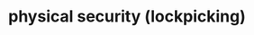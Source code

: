 ---
credit:
- Thomas
featured: false
recording: ''
slides: physical_security_(lockpicking).pdf
tags:
- Physical Security
- cameras
- cctv
- Lockpicking
- Safe Cracking
time_close: ''
time_start: 2021-10-21T19:00:00.000000Z
title: physical security (lockpicking)
week_number: 8
---